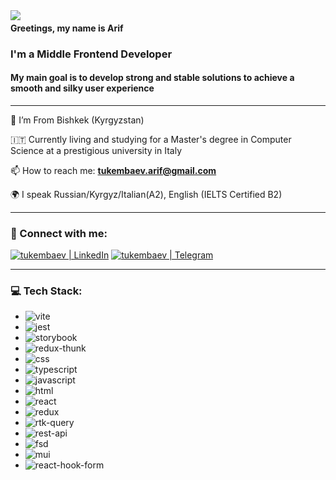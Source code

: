 <img align="left" src="https://orhun.dev/img/crow.png">

#### Greetings, my name is Arif 

### I'm a Middle Frontend Developer

#### My main goal is to develop strong and stable solutions to achieve a smooth and silky user experience

---

📍 I’m From Bishkek (Kyrgyzstan)

🇮🇹 Currently living and studying for a Master's degree in Computer Science at a prestigious university in Italy

📫 How to reach me: **tukembaev.arif@gmail.com**

🌍 I speak Russian/Kyrgyz/Italian(A2), English (IELTS Certified B2)

---

### 🤝 Connect with me:

[<img alt="tukembaev | LinkedIn" src="https://img.shields.io/badge/linkedin-0077B5.svg?&style=for-the-badge&logo=linkedin&logoColor=white" />][linkedin]
[<img alt="tukembaev | Telegram" src="https://img.shields.io/badge/Telegram-2CA5E0?style=for-the-badge&logo=telegram&logoColor=white" />][Telegram]

---

### 💻 Tech Stack:

- <img alt="vite" src="https://img.shields.io/badge/vite-646CFF.svg?&style=for-the-badge&logo=vite&logoColor=fff" /> 
- <img alt="jest" src="https://img.shields.io/badge/jest-C21325.svg?&style=for-the-badge&logo=jest&logoColor=fff" /> 
- <img alt="storybook" src="https://img.shields.io/badge/storybook-FF4785.svg?&style=for-the-badge&logo=storybook&logoColor=fff" /> 
- <img alt="redux-thunk" src="https://img.shields.io/badge/redux%20thunk-764ABC.svg?&style=for-the-badge&logo=redux&logoColor=fff" />
- <img alt="css" src="https://img.shields.io/badge/css-1572B6.svg?&style=for-the-badge&logo=css3&logoColor=fff" /> 
- <img alt="typescript" src="https://img.shields.io/badge/typescript-007ACC.svg?&style=for-the-badge&logo=typescript&logoColor=fff" /> 
- <img alt="javascript" src="https://img.shields.io/badge/javascript-F7DF1E.svg?&style=for-the-badge&logo=javascript&logoColor=fff" /> 
- <img alt="html" src="https://img.shields.io/badge/html-E34F26.svg?&style=for-the-badge&logo=html5&logoColor=fff" /> 
- <img alt="react" src="https://img.shields.io/badge/react-61DAFB.svg?&style=for-the-badge&logo=react&logoColor=fff" /> 
- <img alt="redux" src="https://img.shields.io/badge/redux-764ABC.svg?&style=for-the-badge&logo=redux&logoColor=fff" /> 
- <img alt="rtk-query" src="https://img.shields.io/badge/RTK%20Query-FF4154.svg?&style=for-the-badge&logo=redux&logoColor=fff" />
- <img alt="rest-api" src="https://img.shields.io/badge/rest%20api-006600.svg?&style=for-the-badge&logo=rest&logoColor=fff" />
- <img alt="fsd" src="https://img.shields.io/badge/feature--sliced%20design-4CAF50.svg?&style=for-the-badge&logo=design&logoColor=fff" />
- <img alt="mui" src="https://img.shields.io/badge/mui-0081CB.svg?&style=for-the-badge&logo=mui&logoColor=fff" /> 
- <img alt="react-hook-form" src="https://img.shields.io/badge/react--hook--form-EC5990.svg?&style=for-the-badge&logo=react&logoColor=fff" /> 

[linkedin]: https://www.linkedin.com/in/arif-tukembaev-100703249/
[Telegram]: https://t.me/tukembaev
